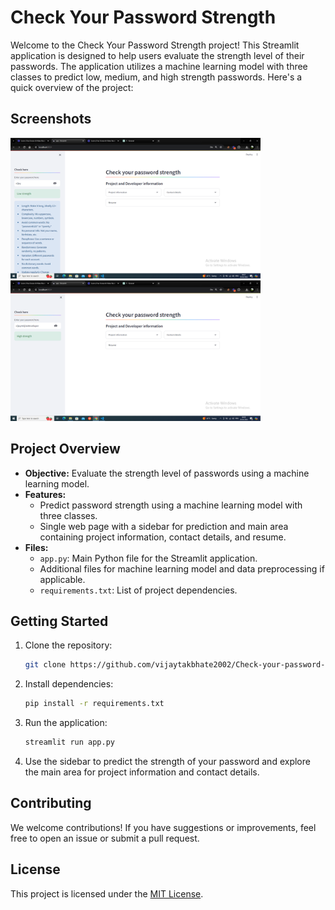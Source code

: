 # Check Your Password Strength

Welcome to the Check Your Password Strength project! This Streamlit application is designed to help users evaluate the strength level of their passwords. The application utilizes a machine learning model with three classes to predict low, medium, and high strength passwords. Here's a quick overview of the project:

## Screenshots
<img src="static/Screenshot (28).png" alt="Screenshot 28" width="400"/> <img src="static/Screenshot (29).png" alt="Screenshot 29" width="400"/>

## Project Overview

- **Objective:** Evaluate the strength level of passwords using a machine learning model.
- **Features:**
  - Predict password strength using a machine learning model with three classes.
  - Single web page with a sidebar for prediction and main area containing project information, contact details, and resume.
- **Files:**
  - `app.py`: Main Python file for the Streamlit application.
  - Additional files for machine learning model and data preprocessing if applicable.
  - `requirements.txt`: List of project dependencies.

## Getting Started

1. Clone the repository:

   ```bash
   git clone https://github.com/vijaytakbhate2002/Check-your-password-strength.git
   ```

2. Install dependencies:

   ```bash
   pip install -r requirements.txt
   ```

3. Run the application:

   ```bash
   streamlit run app.py
   ```

4. Use the sidebar to predict the strength of your password and explore the main area for project information and contact details.

## Contributing

We welcome contributions! If you have suggestions or improvements, feel free to open an issue or submit a pull request.

## License

This project is licensed under the [MIT License](LICENSE).
